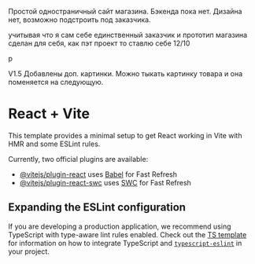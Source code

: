 Простой одностраничный сайт магазина. Бэкенда пока нет.
Дизайна нет, возможно подстроить под заказчика.
<p>учитывая что я сам себе единственный заказчик и прототип магазина сделан для себя, как пэт проект то ставлю себе 12/10</p>p

V1.5 Добавлены доп. картинки. Можно тыкать картинку товара и она поменяется на следующую.



# React + Vite

This template provides a minimal setup to get React working in Vite with HMR and some ESLint rules.

Currently, two official plugins are available:

- [@vitejs/plugin-react](https://github.com/vitejs/vite-plugin-react/blob/main/packages/plugin-react) uses [Babel](https://babeljs.io/) for Fast Refresh
- [@vitejs/plugin-react-swc](https://github.com/vitejs/vite-plugin-react/blob/main/packages/plugin-react-swc) uses [SWC](https://swc.rs/) for Fast Refresh

## Expanding the ESLint configuration

If you are developing a production application, we recommend using TypeScript with type-aware lint rules enabled. Check out the [TS template](https://github.com/vitejs/vite/tree/main/packages/create-vite/template-react-ts) for information on how to integrate TypeScript and [`typescript-eslint`](https://typescript-eslint.io) in your project.
